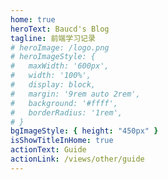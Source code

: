 ```yaml
---
home: true
heroText: Baucd's Blog
tagline: 前端学习记录
# heroImage: /logo.png
# heroImageStyle: {
#   maxWidth: '600px',
#   width: '100%',
#   display: block,
#   margin: '9rem auto 2rem',
#   background: '#ffff',
#   borderRadius: '1rem',
# }
bgImageStyle: { height: "450px" }
isShowTitleInHome: true
actionText: Guide
actionLink: /views/other/guide
---
```

